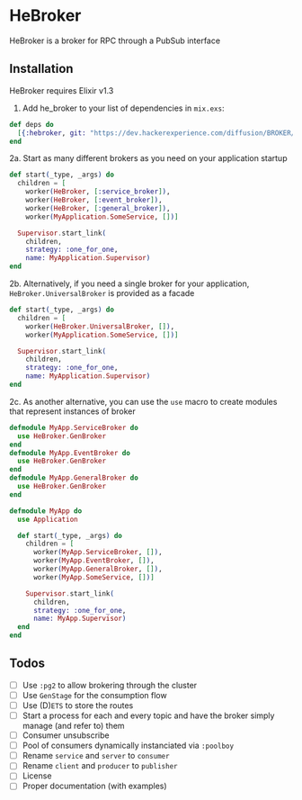 # HeBroker

HeBroker is a broker for RPC through a PubSub interface

## Installation
HeBroker requires Elixir v1.3

1. Add he_broker to your list of dependencies in `mix.exs`:

```elixir
def deps do
  [{:hebroker, git: "https://dev.hackerexperience.com/diffusion/BROKER/HEBroker.git"}]
end
```

2a. Start as many different brokers as you need on your application startup

```elixir
def start(_type, _args) do
  children = [
    worker(HeBroker, [:service_broker]),
    worker(HeBroker, [:event_broker]),
    worker(HeBroker, [:general_broker]),
    worker(MyApplication.SomeService, [])]

  Supervisor.start_link(
    children,
    strategy: :one_for_one,
    name: MyApplication.Supervisor)
end
```

2b. Alternatively, if you need a single broker for your application,
`HeBroker.UniversalBroker` is provided as a facade

```elixir
def start(_type, _args) do
  children = [
    worker(HeBroker.UniversalBroker, []),
    worker(MyApplication.SomeService, [])]

  Supervisor.start_link(
    children,
    strategy: :one_for_one,
    name: MyApplication.Supervisor)
end
```

2c. As another alternative, you can use the `use` macro to create modules that
represent instances of broker

```elixir
defmodule MyApp.ServiceBroker do
  use HeBroker.GenBroker
end
defmodule MyApp.EventBroker do
  use HeBroker.GenBroker
end
defmodule MyApp.GeneralBroker do
  use HeBroker.GenBroker
end

defmodule MyApp do
  use Application

  def start(_type, _args) do
    children = [
      worker(MyApp.ServiceBroker, []),
      worker(MyApp.EventBroker, []),
      worker(MyApp.GeneralBroker, []),
      worker(MyApp.SomeService, [])]

    Supervisor.start_link(
      children,
      strategy: :one_for_one,
      name: MyApp.Supervisor)
  end
end
```

## Todos
- [ ] Use `:pg2` to allow brokering through the cluster
- [ ] Use `GenStage` for the consumption flow
- [ ] Use (D)`ETS` to store the routes
- [ ] Start a process for each and every topic and have the broker simply manage (and refer to) them
- [ ] Consumer unsubscribe
- [ ] Pool of consumers dynamically instanciated via `:poolboy`
- [ ] Rename `service` and `server` to `consumer`
- [ ] Rename `client` and `producer` to `publisher`
- [ ] License
- [ ] Proper documentation (with examples)

